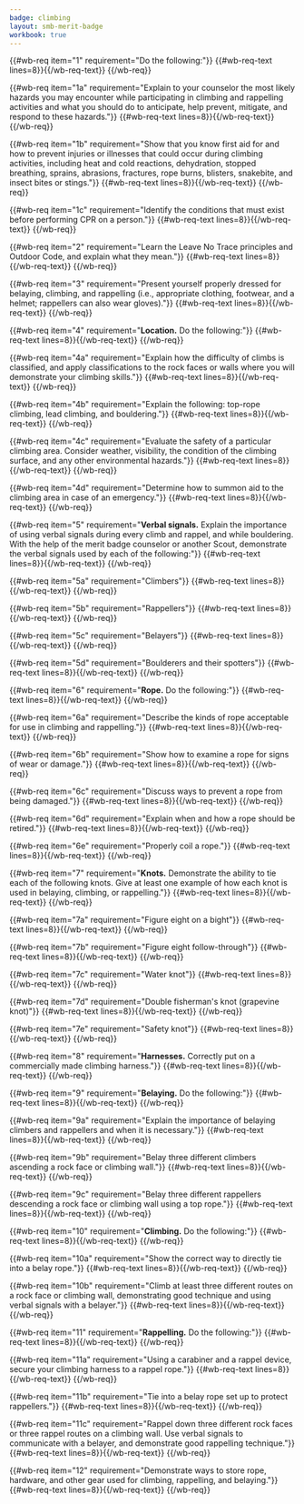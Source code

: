 ```yaml
---
badge: climbing
layout: smb-merit-badge
workbook: true
---
```



{{#wb-req item="1" requirement="Do the following:"}}
{{#wb-req-text lines=8}}{{/wb-req-text}}
{{/wb-req}}

{{#wb-req item="1a" requirement="Explain to your counselor the most likely hazards you may encounter while participating in climbing and rappelling activities and what you should do to anticipate, help prevent, mitigate, and respond to these hazards."}}
{{#wb-req-text lines=8}}{{/wb-req-text}}
{{/wb-req}}

{{#wb-req item="1b" requirement="Show that you know first aid for and how to prevent injuries or illnesses that could occur during climbing activities, including heat and cold reactions, dehydration, stopped breathing, sprains, abrasions, fractures, rope burns, blisters, snakebite, and insect bites or stings."}}
{{#wb-req-text lines=8}}{{/wb-req-text}}
{{/wb-req}}

{{#wb-req item="1c" requirement="Identify the conditions that must exist before performing CPR on a person."}}
{{#wb-req-text lines=8}}{{/wb-req-text}}
{{/wb-req}}

{{#wb-req item="2" requirement="Learn the Leave No Trace principles and Outdoor Code, and explain what they mean."}}
{{#wb-req-text lines=8}}{{/wb-req-text}}
{{/wb-req}}

{{#wb-req item="3" requirement="Present yourself properly dressed for belaying, climbing, and rappelling (i.e., appropriate clothing, footwear, and a helmet; rappellers can also wear gloves)."}}
{{#wb-req-text lines=8}}{{/wb-req-text}}
{{/wb-req}}

{{#wb-req item="4" requirement="**Location.** Do the following:"}}
{{#wb-req-text lines=8}}{{/wb-req-text}}
{{/wb-req}}

{{#wb-req item="4a" requirement="Explain how the difficulty of climbs is classified, and apply classifications to the rock faces or walls where you will demonstrate your climbing skills."}}
{{#wb-req-text lines=8}}{{/wb-req-text}}
{{/wb-req}}

{{#wb-req item="4b" requirement="Explain the following: top-rope climbing, lead climbing, and bouldering."}}
{{#wb-req-text lines=8}}{{/wb-req-text}}
{{/wb-req}}

{{#wb-req item="4c" requirement="Evaluate the safety of a particular climbing area. Consider weather, visibility, the condition of the climbing surface, and any other environmental hazards."}}
{{#wb-req-text lines=8}}{{/wb-req-text}}
{{/wb-req}}

{{#wb-req item="4d" requirement="Determine how to summon aid to the climbing area in case of an emergency."}}
{{#wb-req-text lines=8}}{{/wb-req-text}}
{{/wb-req}}

{{#wb-req item="5" requirement="**Verbal signals.** Explain the importance of using verbal signals during every climb and rappel, and while bouldering. With the help of the merit badge counselor or another Scout, demonstrate the verbal signals used by each of the following:"}}
{{#wb-req-text lines=8}}{{/wb-req-text}}
{{/wb-req}}

{{#wb-req item="5a" requirement="Climbers"}}
{{#wb-req-text lines=8}}{{/wb-req-text}}
{{/wb-req}}

{{#wb-req item="5b" requirement="Rappellers"}}
{{#wb-req-text lines=8}}{{/wb-req-text}}
{{/wb-req}}

{{#wb-req item="5c" requirement="Belayers"}}
{{#wb-req-text lines=8}}{{/wb-req-text}}
{{/wb-req}}

{{#wb-req item="5d" requirement="Boulderers and their spotters"}}
{{#wb-req-text lines=8}}{{/wb-req-text}}
{{/wb-req}}

{{#wb-req item="6" requirement="**Rope.** Do the following:"}}
{{#wb-req-text lines=8}}{{/wb-req-text}}
{{/wb-req}}

{{#wb-req item="6a" requirement="Describe the kinds of rope acceptable for use in climbing and rappelling."}}
{{#wb-req-text lines=8}}{{/wb-req-text}}
{{/wb-req}}

{{#wb-req item="6b" requirement="Show how to examine a rope for signs of wear or damage."}}
{{#wb-req-text lines=8}}{{/wb-req-text}}
{{/wb-req}}

{{#wb-req item="6c" requirement="Discuss ways to prevent a rope from being damaged."}}
{{#wb-req-text lines=8}}{{/wb-req-text}}
{{/wb-req}}

{{#wb-req item="6d" requirement="Explain when and how a rope should be retired."}}
{{#wb-req-text lines=8}}{{/wb-req-text}}
{{/wb-req}}

{{#wb-req item="6e" requirement="Properly coil a rope."}}
{{#wb-req-text lines=8}}{{/wb-req-text}}
{{/wb-req}}

{{#wb-req item="7" requirement="**Knots.** Demonstrate the ability to tie each of the following knots. Give at least one example of how each knot is used in belaying, climbing, or rappelling."}}
{{#wb-req-text lines=8}}{{/wb-req-text}}
{{/wb-req}}

{{#wb-req item="7a" requirement="Figure eight on a bight"}}
{{#wb-req-text lines=8}}{{/wb-req-text}}
{{/wb-req}}

{{#wb-req item="7b" requirement="Figure eight follow-through"}}
{{#wb-req-text lines=8}}{{/wb-req-text}}
{{/wb-req}}

{{#wb-req item="7c" requirement="Water knot"}}
{{#wb-req-text lines=8}}{{/wb-req-text}}
{{/wb-req}}

{{#wb-req item="7d" requirement="Double fisherman's knot (grapevine knot)"}}
{{#wb-req-text lines=8}}{{/wb-req-text}}
{{/wb-req}}

{{#wb-req item="7e" requirement="Safety knot"}}
{{#wb-req-text lines=8}}{{/wb-req-text}}
{{/wb-req}}

{{#wb-req item="8" requirement="**Harnesses.** Correctly put on a commercially made climbing harness."}}
{{#wb-req-text lines=8}}{{/wb-req-text}}
{{/wb-req}}

{{#wb-req item="9" requirement="**Belaying.** Do the following:"}}
{{#wb-req-text lines=8}}{{/wb-req-text}}
{{/wb-req}}

{{#wb-req item="9a" requirement="Explain the importance of belaying climbers and rappellers and when it is necessary."}}
{{#wb-req-text lines=8}}{{/wb-req-text}}
{{/wb-req}}

{{#wb-req item="9b" requirement="Belay three different climbers ascending a rock face or climbing wall."}}
{{#wb-req-text lines=8}}{{/wb-req-text}}
{{/wb-req}}

{{#wb-req item="9c" requirement="Belay three different rappellers descending a rock face or climbing wall using a top rope."}}
{{#wb-req-text lines=8}}{{/wb-req-text}}
{{/wb-req}}

{{#wb-req item="10" requirement="**Climbing.** Do the following:"}}
{{#wb-req-text lines=8}}{{/wb-req-text}}
{{/wb-req}}

{{#wb-req item="10a" requirement="Show the correct way to directly tie into a belay rope."}}
{{#wb-req-text lines=8}}{{/wb-req-text}}
{{/wb-req}}

{{#wb-req item="10b" requirement="Climb at least three different routes on a rock face or climbing wall, demonstrating good technique and using verbal signals with a belayer."}}
{{#wb-req-text lines=8}}{{/wb-req-text}}
{{/wb-req}}

{{#wb-req item="11" requirement="**Rappelling.** Do the following:"}}
{{#wb-req-text lines=8}}{{/wb-req-text}}
{{/wb-req}}

{{#wb-req item="11a" requirement="Using a carabiner and a rappel device, secure your climbing harness to a rappel rope."}}
{{#wb-req-text lines=8}}{{/wb-req-text}}
{{/wb-req}}

{{#wb-req item="11b" requirement="Tie into a belay rope set up to protect rappellers."}}
{{#wb-req-text lines=8}}{{/wb-req-text}}
{{/wb-req}}

{{#wb-req item="11c" requirement="Rappel down three different rock faces or three rappel routes on a climbing wall. Use verbal signals to communicate with a belayer, and demonstrate good rappelling technique."}}
{{#wb-req-text lines=8}}{{/wb-req-text}}
{{/wb-req}}

{{#wb-req item="12" requirement="Demonstrate ways to store rope, hardware, and other gear used for climbing, rappelling, and belaying."}}
{{#wb-req-text lines=8}}{{/wb-req-text}}
{{/wb-req}}
